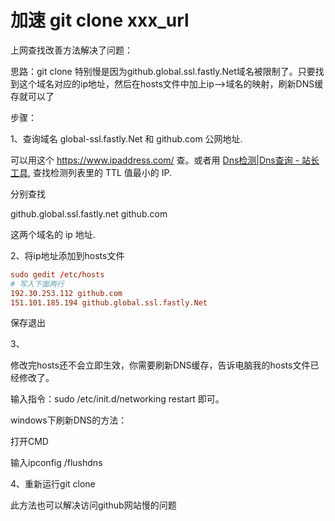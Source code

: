 # 加速 git clone xxx_url   

上网查找改善方法解决了问题：

思路：git clone 特别慢是因为github.global.ssl.fastly.Net域名被限制了。只要找到这个域名对应的ip地址，然后在hosts文件中加上ip–>域名的映射，刷新DNS缓存就可以了

步骤：

1、查询域名 global-ssl.fastly.Net 和 github.com 公网地址.

可以用这个 https://www.ipaddress.com/ 查。或者用 [Dns检测|Dns查询 - 站长工具](http://tool.chinaz.com/dns/?type=1&host=github.global.ssl.fastly.net&ip=), 查找检测列表里的 TTL 值最小的 IP.  

分别查找

github.global.ssl.fastly.net
github.com

这两个域名的 ip 地址.

2、将ip地址添加到hosts文件

~~~conf
sudo gedit /etc/hosts
# 写入下面两行
192.30.253.112 github.com
151.101.185.194 github.global.ssl.fastly.Net
~~~

保存退出

3、

修改完hosts还不会立即生效，你需要刷新DNS缓存，告诉电脑我的hosts文件已经修改了。

输入指令：sudo /etc/init.d/networking restart 即可。



windows下刷新DNS的方法：

打开CMD

输入ipconfig /flushdns


4、重新运行git clone



此方法也可以解决访问github网站慢的问题